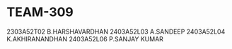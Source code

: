 # TEAM-309
2303A52T02 B.HARSHAVARDHAN
2403A52L03 A.SANDEEP
2403A52L04 K.AKHIRANANDHAN
2403A52L06 P.SANJAY KUMAR
